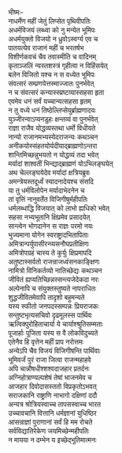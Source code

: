 भीष्मः-  
नाधर्मेण महीं जेतुं लिप्सेत पृथिवीपतिः  
अधर्मविजयं लब्ध्वा को नु मन्येत भूमिपः  
अधर्मयुक्तो विजयो न ध्रुवोऽस्वर्ग्य एव च  
पातयत्येव राजानं महीं च भरतर्षभ  
विशीर्णकवचं चैव तवास्मीति च वादिनम्  
कृताञ्जलिं न्यस्तशस्त्रं गृहीत्वा न विहिंसयेत्  
बलेन विजितो यश्च न स वध्येत भूमिपः  
संवत्सरं सम्प्रणयेत्तस्माज्जातः पुनर्भवेत्  
न च संवत्सरं कन्यास्स्प्रष्टव्यास्सहसा हृता  
एवमेव धनं सर्वं यच्चान्यत्सहसा हृतम्  
न तु वध्ये धनं तिष्ठेल्लिप्सेयुर्ब्राह्मणादयः  
युञ्जीरन्वाऽप्यनडुहः क्षन्तव्यं वा पुनर्भवेत्  
राज्ञा राजैव योद्धव्यस्तथा धर्मो विधीयते  
नान्यो राजानमभ्यस्येदराजन्यः कथञ्चन  
अनीकयोस्संहतयोर्यदीयाद्ब्राह्मणोऽन्तरा  
शान्तिमिच्छन्नुभयतो न योद्धव्यं तदा भवेत्  
मर्यादां शाश्वतीं भिन्द्याद्ब्राह्मणं योऽभिलङ्घयेत्  
अथ चेल्लङ्घयेदेव मर्यादां क्षत्रियब्रुवः  
अमन्त्रेयस्तदूर्ध्वं स्यादनादेयश्च संसदि  
या तु धर्मविलोपेन मर्यादाभेदनेन च  
तां वृत्तिं नानुवर्तेत विजिगीषुर्महीपतिः  
धर्मलब्धाद्धि विजयात् को लाभो ह्यधिको भवेत्  
सहसा नभ्यभूतानि क्षिप्रमेव प्रसादयेत्  
सान्त्वेन भोगदानेन स राज्ञः परमो नयः  
भुज्यमाना योगेन स्वराष्ट्रादभितापिताः  
अमित्रान्पर्युपासीरन्व्यसनौघप्रतीक्षिणः  
अमित्रोपग्रहं चास्य ते कुर्युः क्षिप्रमापदि  
अतुष्टास्सर्वतो राजन्राजध्वंसनकाङ्क्षिणः  
नामित्रो विनिकर्तव्यो नातिच्छेद्यः कथञ्चन  
जीवितं ह्यप्यतिच्छिन्नस्सन्त्यजेदेकदा नरः  
अल्पेनापि च संयुक्तस्तुष्यते नापराधितः  
शुद्धजीवितमेवापि तादृशो बहुमन्यते  
यस्य स्फीतो जनपदस्सम्पन्नः प्रियराजकः  
सन्तुष्टभृत्यसचिवो दृढमूलस्स पार्थिवः  
ऋत्विक्पुरोहिताचार्या ये चार्याश्श्रुतिसम्मताः  
पूजार्हाः पूजिता यस्य स वै लोकविदुच्यते  
एतेनैव हि वृत्तेन महीं प्राप नरोत्तमः  
अन्येऽपि चैव विजयं विजिगीषन्ति पार्थिवाः  
भूमिवर्जं पुरं राजा जित्वा राजन्महाहवे  
अपि चान्नौषधीश्शश्वदाजहार प्रतर्दनः  
अग्निहोत्राण्यल्पशेषं तेषां भाजनमेव च  
आजहार दिवोदासस्ततो विप्रकृतोऽभवत्  
सराजकानि राष्ट्राणि नाभागो दक्षिणां ददौ  
अन्यत्र श्रोत्रियस्वाच्च तापसस्वाच्च भारत  
उच्चावचानि वित्तानि धर्मज्ञानां युधिष्ठिर  
आसन्राज्ञां पुराणानां सर्वं हि मम रोचते  
सर्वविद्यातिरेकेण जयमिच्छेन्महीपतिः  
न मायया न दम्भेन य इच्छेद्भूतिमात्मनः   
